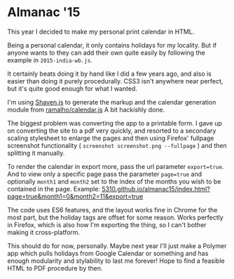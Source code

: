 # Almanac '15

This year I decided to make my personal print calendar in HTML. 

Being a personal calendar, it only contains holidays for my locality. But if anyone wants to they can add their own quite easily by following the example in `2015-india-wb.js`.

It certainly beats doing it by hand like I did a few years ago, and also is easier than doing it purely procedurally. CSS3 isn't anywhere near perfect, but it's quite good enough for what I wanted.

I'm using [Shaven.js](http://adriansieber.com/shaven/) to generate the markup and the calendar generation module from [ramalho/calendar.js](https://github.com/ramalho/calendar.js) A bit hackishly done. 

The biggest problem was converting the app to a printable form. I gave up on converting the site to a pdf very quickly, and resorted to a secondary scaling stylesheet to enlarge the pages and then using Firefox' fullpage screenshot functionality ( `screenshot screenshot.png --fullpage` ) and then splitting it manually. 

To render the calendar in export more, pass the url parameter `export=true`. And to view only a specific page pass the parameter `page=true` and optionally `month1` and `month2` set to the index of the months you wish to be contained in the page. Example: [5310.github.io/almanac15/index.html?page=true&month1=0&month2=11&export=true]()

The code uses ES6 features, and the layout works fine in Chrome for the most part, but the holiday tags are offset for some reason. Works perfectly in Firefox, which is also how I'm exporting the thing, so I can't bother making it cross-platform.

This should do for now, personally. Maybe next year I'll just make a Polymer app which pulls holidays from Google Calendar or something and has enough modularity and stylability to last me forever! Hope to find a feasible HTML to PDF procedure by then.